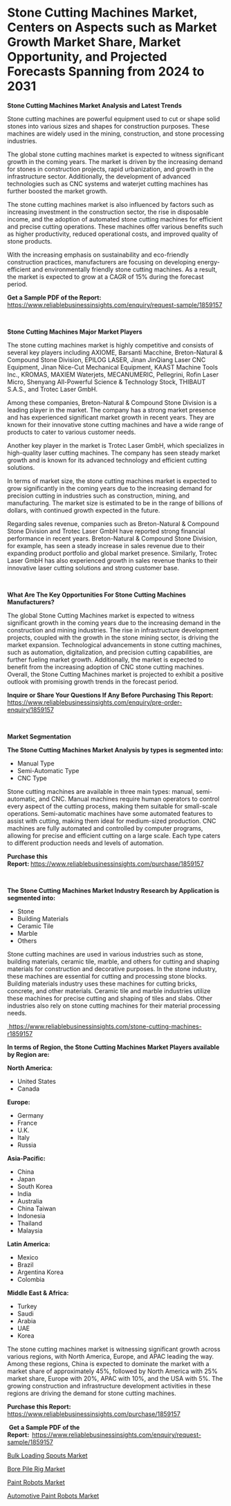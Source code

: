 <p><h1>Stone Cutting Machines Market, Centers on Aspects such as Market Growth Market Share, Market Opportunity, and Projected Forecasts Spanning from 2024 to 2031</h1></p><p><strong>Stone Cutting Machines Market Analysis and Latest Trends</strong></p>
<p><p>Stone cutting machines are powerful equipment used to cut or shape solid stones into various sizes and shapes for construction purposes. These machines are widely used in the mining, construction, and stone processing industries.</p><p>The global stone cutting machines market is expected to witness significant growth in the coming years. The market is driven by the increasing demand for stones in construction projects, rapid urbanization, and growth in the infrastructure sector. Additionally, the development of advanced technologies such as CNC systems and waterjet cutting machines has further boosted the market growth.</p><p>The stone cutting machines market is also influenced by factors such as increasing investment in the construction sector, the rise in disposable income, and the adoption of automated stone cutting machines for efficient and precise cutting operations. These machines offer various benefits such as higher productivity, reduced operational costs, and improved quality of stone products.</p><p>With the increasing emphasis on sustainability and eco-friendly construction practices, manufacturers are focusing on developing energy-efficient and environmentally friendly stone cutting machines. As a result, the market is expected to grow at a CAGR of 15% during the forecast period.</p></p>
<p><strong>Get a Sample PDF of the Report:&nbsp;</strong> <a href="https://www.reliablebusinessinsights.com/enquiry/request-sample/1859157">https://www.reliablebusinessinsights.com/enquiry/request-sample/1859157</a></p>
<p>&nbsp;</p>
<p><strong>Stone Cutting Machines Major Market Players</strong></p>
<p><p>The stone cutting machines market is highly competitive and consists of several key players including AXIOME, Barsanti Macchine, Breton-Natural & Compound Stone Division, EPILOG LASER, Jinan JinQiang Laser CNC Equipment, Jinan Nice-Cut Mechanical Equipment, KAAST Machine Tools Inc., KROMAS, MAXIEM Waterjets, MECANUMERIC, Pellegrini, Rofin Laser Micro, Shenyang All-Powerful Science & Technology Stock, THIBAUT S.A.S., and Trotec Laser GmbH.</p><p>Among these companies, Breton-Natural & Compound Stone Division is a leading player in the market. The company has a strong market presence and has experienced significant market growth in recent years. They are known for their innovative stone cutting machines and have a wide range of products to cater to various customer needs.</p><p>Another key player in the market is Trotec Laser GmbH, which specializes in high-quality laser cutting machines. The company has seen steady market growth and is known for its advanced technology and efficient cutting solutions.</p><p>In terms of market size, the stone cutting machines market is expected to grow significantly in the coming years due to the increasing demand for precision cutting in industries such as construction, mining, and manufacturing. The market size is estimated to be in the range of billions of dollars, with continued growth expected in the future.</p><p>Regarding sales revenue, companies such as Breton-Natural & Compound Stone Division and Trotec Laser GmbH have reported strong financial performance in recent years. Breton-Natural & Compound Stone Division, for example, has seen a steady increase in sales revenue due to their expanding product portfolio and global market presence. Similarly, Trotec Laser GmbH has also experienced growth in sales revenue thanks to their innovative laser cutting solutions and strong customer base.</p></p>
<p>&nbsp;</p>
<p><strong>What Are The Key Opportunities For Stone Cutting Machines Manufacturers?</strong></p>
<p><p>The global Stone Cutting Machines market is expected to witness significant growth in the coming years due to the increasing demand in the construction and mining industries. The rise in infrastructure development projects, coupled with the growth in the stone mining sector, is driving the market expansion. Technological advancements in stone cutting machines, such as automation, digitalization, and precision cutting capabilities, are further fueling market growth. Additionally, the market is expected to benefit from the increasing adoption of CNC stone cutting machines. Overall, the Stone Cutting Machines market is projected to exhibit a positive outlook with promising growth trends in the forecast period.</p></p>
<p><strong>Inquire or Share Your Questions If Any Before Purchasing This Report:</strong> <a href="https://www.reliablebusinessinsights.com/enquiry/pre-order-enquiry/1859157">https://www.reliablebusinessinsights.com/enquiry/pre-order-enquiry/1859157</a></p>
<p>&nbsp;</p>
<p><strong>Market Segmentation</strong></p>
<p><strong>The Stone Cutting Machines Market Analysis by types is segmented into:</strong></p>
<p><ul><li>Manual Type</li><li>Semi-Automatic Type</li><li>CNC Type</li></ul></p>
<p><p>Stone cutting machines are available in three main types: manual, semi-automatic, and CNC. Manual machines require human operators to control every aspect of the cutting process, making them suitable for small-scale operations. Semi-automatic machines have some automated features to assist with cutting, making them ideal for medium-sized production. CNC machines are fully automated and controlled by computer programs, allowing for precise and efficient cutting on a large scale. Each type caters to different production needs and levels of automation.</p></p>
<p><strong>Purchase this Report:&nbsp;</strong><a href="https://www.reliablebusinessinsights.com/purchase/1859157">https://www.reliablebusinessinsights.com/purchase/1859157</a></p>
<p>&nbsp;</p>
<p><strong>The Stone Cutting Machines Market Industry Research by Application is segmented into:</strong></p>
<p><ul><li>Stone</li><li>Building Materials</li><li>Ceramic Tile</li><li>Marble</li><li>Others</li></ul></p>
<p><p>Stone cutting machines are used in various industries such as stone, building materials, ceramic tile, marble, and others for cutting and shaping materials for construction and decorative purposes. In the stone industry, these machines are essential for cutting and processing stone blocks. Building materials industry uses these machines for cutting bricks, concrete, and other materials. Ceramic tile and marble industries utilize these machines for precise cutting and shaping of tiles and slabs. Other industries also rely on stone cutting machines for their material processing needs.</p></p>
<p><a href="https://www.reliablebusinessinsights.com/stone-cutting-machines-r1859157">&nbsp;https://www.reliablebusinessinsights.com/stone-cutting-machines-r1859157</a></p>
<p><strong>In terms of Region, the Stone Cutting Machines Market Players available by Region are:</strong></p>
<p>
    <p> <strong> North America: </strong>
        <ul>
            <li>United States</li>
            <li>Canada</li>
        </ul>
        </p> 
    <p> <strong> Europe: </strong>
        <ul>
            <li>Germany</li>
            <li>France</li>
            <li>U.K.</li>
            <li>Italy</li>
            <li>Russia</li>
        </ul>
        </p> 
    <p> <strong> Asia-Pacific: </strong>
        <ul>
            <li>China</li>
            <li>Japan</li>
            <li>South Korea</li>
            <li>India</li>
            <li>Australia</li>
            <li>China Taiwan</li>
            <li>Indonesia</li>
            <li>Thailand</li>
            <li>Malaysia</li>
        </ul>
        </p> 
    <p> <strong> Latin America: </strong>
        <ul>
            <li>Mexico</li>
            <li>Brazil</li>
            <li>Argentina Korea</li>
            <li>Colombia</li>
        </ul>
        </p> 
    <p> <strong> Middle East & Africa: </strong>
        <ul>
            <li>Turkey</li>
            <li>Saudi</li>
            <li>Arabia</li>
            <li>UAE</li>
            <li>Korea</li>
        </ul>
    </p>
    </p>
<p><p>The stone cutting machines market is witnessing significant growth across various regions, with North America, Europe, and APAC leading the way. Among these regions, China is expected to dominate the market with a market share of approximately 45%, followed by North America with 25% market share, Europe with 20%, APAC with 10%, and the USA with 5%. The growing construction and infrastructure development activities in these regions are driving the demand for stone cutting machines.</p></p>
<p><strong>Purchase this Report: </strong><a href="https://www.reliablebusinessinsights.com/purchase/1859157">https://www.reliablebusinessinsights.com/purchase/1859157</a></p>
<p>&nbsp;<strong>Get a Sample PDF of the Report:&nbsp;&nbsp;</strong><a href="https://www.reliablebusinessinsights.com/enquiry/request-sample/1859157">https://www.reliablebusinessinsights.com/enquiry/request-sample/1859157</a></p>
<p><strong></strong></p>
<p><p><a href="https://github.com/prosalinda88/Market-Research-Report-List-5/blob/main/bulk-loading-spouts-market.md">Bulk Loading Spouts Market</a></p><p><a href="https://github.com/globismark/Market-Research-Report-List-4/blob/main/bore-pile-rig-market.md">Bore Pile Rig Market</a></p><p><a href="https://github.com/NorbertYates/Market-Research-Report-List-6/blob/main/paint-robots-market.md">Paint Robots Market</a></p><p><a href="https://github.com/mdinislamsheik/Market-Research-Report-List-1/blob/main/automotive-paint-robots-market.md">Automotive Paint Robots Market</a></p></p>